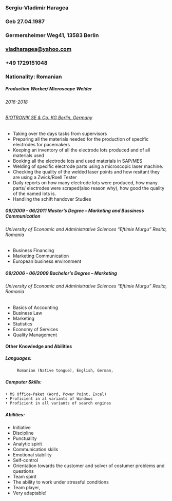 ### Sergiu-Vladimir Haragea            
### Geb 27.04.1987
### Germersheimer Weg41, 13583 Berlin
### vladharagea@yahoo.com 
### +49 1729151048
### Nationality: Romanian

##### Production Worker/ Microscope Welder
###### 2016-2018
###### [BIOTRONIK SE & Co. KG  Berlin, Germany](https://www.biotronik.com/en-us)
 -  Taking over the days tasks from supervisors
 - Preparing all the materials needed for the production of specific electrodes for pacemakers
 - Keeping an inventory of all the electrode lots produced and of all materials used
 - Booking all the electrode lots and used materials in SAP/MES
 - Welding of specific electrode parts using a microscopic laser machine.
 - Checking the quality of the welded laser points and how resitant they are using a Zwick/Roell Tester
 - Daily reports on how many electrode lots were produced, how many parts/ electrodes were scraped(also reason why), how good the quality of the named lots is.
 - Handling the schift handover
Studies

##### 09/2009 - 06/2011		Master’s Degree – Marketing and Bussiness Communication
######	University of Economic and Administrative Sciences “Eftimie Murgu” Resita, Romania
 - Business Financing 
 - Marketing Communication
 - European business environment

##### 09/2006 - 06/2009	Bachelor’s Degree – Marketing
###### University of Economic and Administrative Sciences “Eftimie Murgu” Resita, Romania 
 - Basics of Accounting
 - Business Law
 - Marketing
 - Statistics
 - Economy of Services
 - Quality Management

#### Other Knowledge and Abilities


##### Languages:
 	     Romanian (Native tongue), English, German, 


##### Computer Skills: 
    • MS Office-Paket (Word, Power Point, Excel)
    • Proficient in al variants of Windows
    • Proficient in all variants of search engines	

##### Abilities:
-  Initiative
- Discipline
- Punctuality
- Analytic spirit
- Communication skills
- Emotional stability
- Self-control
- Orientation towards the customer and solver of costumer problems and questions
- Team spirit
- The ability to work under stressful conditions
- Team player,
- Very adaptable!



